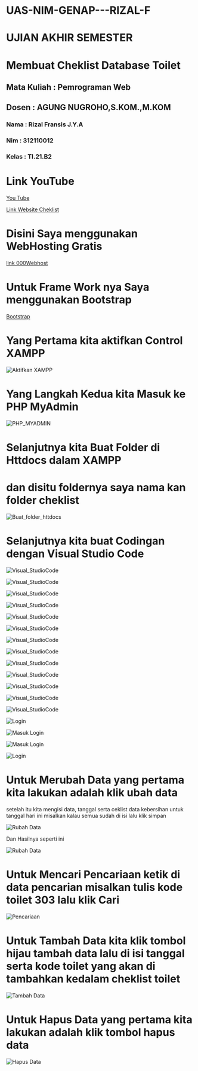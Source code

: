 # UAS-NIM-GENAP---RIZAL-F

<h1>UJIAN AKHIR SEMESTER</h1>

<h1>Membuat Cheklist Database Toilet

<h2> Mata Kuliah : Pemrograman Web </h2>
<h2> Dosen        : AGUNG NUGROHO,S.KOM.,M.KOM </h2>

<h3> Nama : Rizal Fransis J.Y.A </h3>
<h3> Nim  : 312110012 </h3> 
<h3> Kelas : TI.21.B2 </h3>


# Link YouTube

[You Tube](https://youtu.be/urilEhFoqE0)

[Link Website Cheklist](https://tukangwcumum.000webhostapp.com)

# Disini Saya menggunakan WebHosting Gratis
[link 000Webhost](https://id.000webhost.com)

# Untuk Frame Work nya Saya menggunakan Bootstrap
[Bootstrap](https://getbootstrap.com)




# Yang Pertama kita aktifkan Control XAMPP

![Aktifkan XAMPP](https://imgur.com/0WxoTtX.png)


# Yang Langkah Kedua kita Masuk ke PHP MyAdmin


![PHP_MYADMIN](https://imgur.com/dWXJSVq.png)


# Selanjutnya kita Buat Folder di Httdocs dalam XAMPP
 # dan disitu foldernya saya nama kan folder cheklist

 ![Buat_folder_httdocs](https://imgur.com/aEvIbGb.png)


 # Selanjutnya kita buat Codingan dengan Visual Studio Code

 ![Visual_StudioCode](https://imgur.com/20sLLWe.png)


 ![Visual_StudioCode](https://imgur.com/ex9YG7e.png)

 ![Visual_StudioCode](https://imgur.com/UrnZR6N.png)

 ![Visual_StudioCode](https://imgur.com/AzpbneZ.png)

 ![Visual_StudioCode](https://imgur.com/y2Ek8F1.png)

 ![Visual_StudioCode](https://imgur.com/itshckM.png)

 ![Visual_StudioCode](https://imgur.com/gp67KlN.png)

 ![Visual_StudioCode](https://imgur.com/X1OBBrK.png)

 ![Visual_StudioCode](https://imgur.com/lELEJVW.png)

 ![Visual_StudioCode](https://imgur.com/kQX8dJJ.png)

 ![Visual_StudioCode](https://imgur.com/qU7eGU6.png)

 ![Visual_StudioCode](https://imgur.com/Mo8rQym.png)

 ![Visual_StudioCode](https://imgur.com/E57KhPQ.png)


![Login](https://imgur.com/K8augJX.png)

![Masuk Login](https://imgur.com/xo8H1SS.png)

![Masuk Login](https://imgur.com/kOUaUoW.png)

![Login](https://imgur.com/M303O2N.png)

# Untuk Merubah Data yang pertama kita lakukan adalah klik ubah data
setelah  itu kita mengisi data, tanggal serta ceklist data kebersihan untuk tanggal hari ini misalkan
kalau semua sudah di isi lalu klik simpan

![Rubah Data](https://imgur.com/4LzxmZa.png)

Dan Hasilnya seperti ini

![Rubah Data](https://imgur.com/pFjYFOd.png)

# Untuk Mencari Pencariaan ketik di data pencarian misalkan tulis kode toilet 303 lalu klik Cari

![Pencariaan](https://imgur.com/tepXJbs.png)

# Untuk Tambah Data kita klik tombol hijau tambah data lalu di isi tanggal serta kode toilet yang akan di tambahkan kedalam cheklist toilet

![Tambah Data](https://imgur.com/a5PURfz.png)

# Untuk Hapus Data yang pertama kita lakukan adalah klik tombol hapus data

![Hapus Data](https://imgur.com/T7Z7CJA.png)
